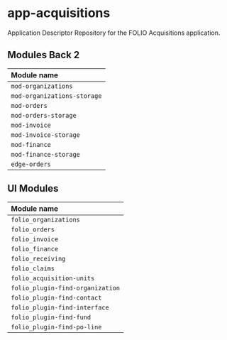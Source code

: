 # app-acquisitions
Application Descriptor Repository for the FOLIO Acquisitions application.


## Modules Back 2

| Module name                 |
|:----------------------------|
| `mod-organizations`         |
| `mod-organizations-storage` |
| `mod-orders`                |
| `mod-orders-storage`        |
| `mod-invoice`               |
| `mod-invoice-storage`       |
| `mod-finance`               |
| `mod-finance-storage`       |
| `edge-orders`               |

## UI Modules

| Module name                      |
|:---------------------------------|
| `folio_organizations`            |
| `folio_orders`                   |
| `folio_invoice`                  |
| `folio_finance`                  |
| `folio_receiving`                |
| `folio_claims`                   |
| `folio_acquisition-units`        |
| `folio_plugin-find-organization` |
| `folio_plugin-find-contact`      |
| `folio_plugin-find-interface`    |
| `folio_plugin-find-fund`         |
| `folio_plugin-find-po-line`      |

